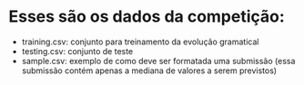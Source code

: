 # Esses são os dados da competição: 
- training.csv: conjunto para treinamento da evolução gramatical 
- testing.csv: conjunto de teste 
- sample.csv: exemplo de como deve ser formatada uma submissão 
(essa submissão contém apenas a mediana de valores a serem previstos)
